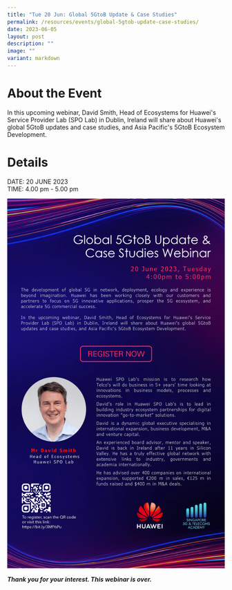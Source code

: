 ```yaml
---
title: "Tue 20 Jun: Global 5GtoB Update & Case Studies"
permalink: /resources/events/global-5gtob-update-case-studies/
date: 2023-06-05
layout: post
description: ""
image: ""
variant: markdown
---
```

# About the Event

In this upcoming webinar, David Smith, Head of Ecosystems for Huawei's Service Provider Lab (SPO Lab) in Dublin, Ireland will share about Huawei's global 5GtoB updates and case studies, and Asia Pacific's 5GtoB Ecosystem Development.

# Details
DATE: 20 JUNE 2023 <br> 
TIME: 4.00 pm - 5.00 pm

![Huawei Webinar 2023](/images/events/edm-v2ss_huawei%20webinar.png)


***Thank you for your interest. This webinar is over.***